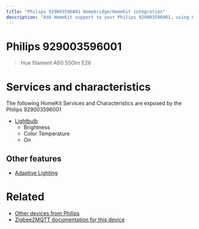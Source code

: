 ```yaml
---
title: "Philips 929003596001 Homebridge/HomeKit integration"
description: "Add HomeKit support to your Philips 929003596001, using Homebridge, Zigbee2MQTT and homebridge-z2m."
---
```

<!---
This file has been GENERATED using src/docgen/docgen.ts
DO NOT EDIT THIS FILE MANUALLY!
-->
# Philips 929003596001
> Hue filament A60 550lm E26


# Services and characteristics
The following HomeKit Services and Characteristics are exposed by
the Philips 929003596001

* [Lightbulb](../../light.md)
  * Brightness
  * Color Temperature
  * On

## Other features
* [Adaptive Lighting](../../light.md)

# Related
* [Other devices from Philips](../index.md#philips)
* [Zigbee2MQTT documentation for this device](https://www.zigbee2mqtt.io/devices/929003596001.html)